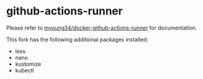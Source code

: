 # github-actions-runner

Please refer to [myoung34/docker-github-actions-runner](https://github.com/myoung34/docker-github-actions-runner) for
documentation.

This fork has the following additional packages installed:

- less
- nano
- kustomize
- kubectl
